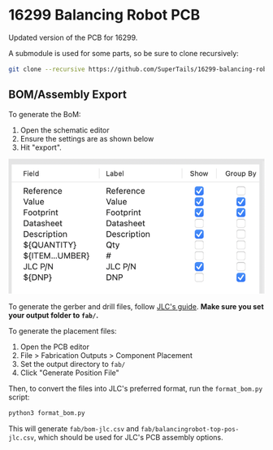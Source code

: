 # 16299 Balancing Robot PCB

Updated version of the PCB for 16299.

A submodule is used for some parts, so be sure to clone recursively:
```bash
git clone --recursive https://github.com/SuperTails/16299-balancing-robot.git
```

## BOM/Assembly Export

To generate the BoM:

1. Open the schematic editor
2. Ensure the settings are as shown below
3. Hit "export".

![BOM settings](bom_ss.png)

To generate the gerber and drill files, follow
[JLC's guide](https://jlcpcb.com/help/article/how-to-generate-gerber-and-drill-files-in-kicad-7).
**Make sure you set your output folder to `fab/`.**

To generate the placement files:
1. Open the PCB editor
2. File > Fabrication Outputs > Component Placement
3. Set the output directory to `fab/`
4. Click "Generate Position File"

Then, to convert the files into JLC's preferred format, run the `format_bom.py` script:

```bash
python3 format_bom.py
```

This will generate `fab/bom-jlc.csv` and `fab/balancingrobot-top-pos-jlc.csv`,
which should be used for JLC's PCB assembly options.